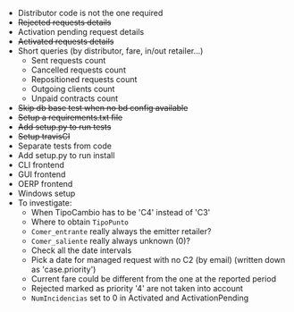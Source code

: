 - Distributor code is not the one required
- ~~Rejected requests details~~
- Activation pending request details
- ~~Activated requests details~~
- Short queries (by distributor, fare, in/out retailer...)
	- Sent requests count
	- Cancelled requests count
	- Repositioned requests count
	- Outgoing clients count
	- Unpaid contracts count
- ~~Skip db base test when no bd config available~~
- ~~Setup a requirements.txt file~~
- ~~Add setup.py to run tests~~
- ~~Setup travisCI~~
- Separate tests from code
- Add setup.py to run install
- CLI frontend
- GUI frontend
- OERP frontend
- Windows setup
- To investigate:
	- When TipoCambio has to be 'C4' instead of 'C3'
	- Where to obtain `TipoPunto`
	- `Comer_entrante` really always the emitter retailer?
	- `Comer_saliente` really always unknown (0)?
	- Check all the date intervals
	- Pick a date for managed request with no C2 (by email) (written down as 'case.priority')
	- Current fare could be different from the one at the reported period
	- Rejected marked as priority '4' are not taken into account
	- `NumIncidencias` set to 0 in Activated and ActivationPending



